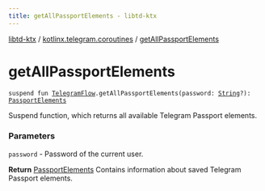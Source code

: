 ```yaml
---
title: getAllPassportElements - libtd-ktx
---
```


[libtd-ktx](../index.html) / [kotlinx.telegram.coroutines](index.html) / [getAllPassportElements](./get-all-passport-elements.html)

# getAllPassportElements

`suspend fun `[`TelegramFlow`](../kotlinx.telegram.core/-telegram-flow/index.html)`.getAllPassportElements(password: `[`String`](https://kotlinlang.org/api/latest/jvm/stdlib/kotlin/-string/index.html)`?): `[`PassportElements`](https://tdlibx.github.io/td/docs/org/drinkless/td/libcore/telegram/TdApi.PassportElements.html)

Suspend function, which returns all available Telegram Passport elements.

### Parameters

`password` - Password of the current user.

**Return**
[PassportElements](https://tdlibx.github.io/td/docs/org/drinkless/td/libcore/telegram/TdApi.PassportElements.html) Contains information about saved Telegram Passport elements.

